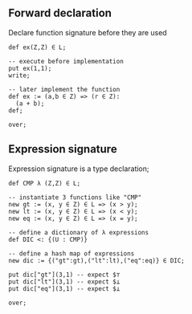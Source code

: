 ## Forward declaration

Declare function signature before they are used

```
def ex(Z,Z) ∈ L; 

-- execute before implementation
put ex(1,1);  
write;

-- later implement the function
def ex := (a,b ∈ Z) => (r ∈ Z):
  (a + b);
def;  

over;
```

## Expression signature

Expression signature is a type declaration;

```
def CMP λ (Z,Z) ∈ L;

-- instantiate 3 functions like "CMP"
new gt := (x, y ∈ Z) ∈ L => (x > y);
new lt := (x, y ∈ Z) ∈ L => (x < y);
new eq := (x, y ∈ Z) ∈ L => (x = y);

-- define a dictionary of λ expressions
def DIC <: {(U : CMP)}
 
-- define a hash map of expressions
new dic := {("gt":gt),("lt":lt),("eq":eq)} ∈ DIC;

put dic["gt"](3,1) -- expect $⊤
put dic["lt"](3,1) -- expect $⊥
put dic["eq"](3,1) -- expect $⊥

over;
```
